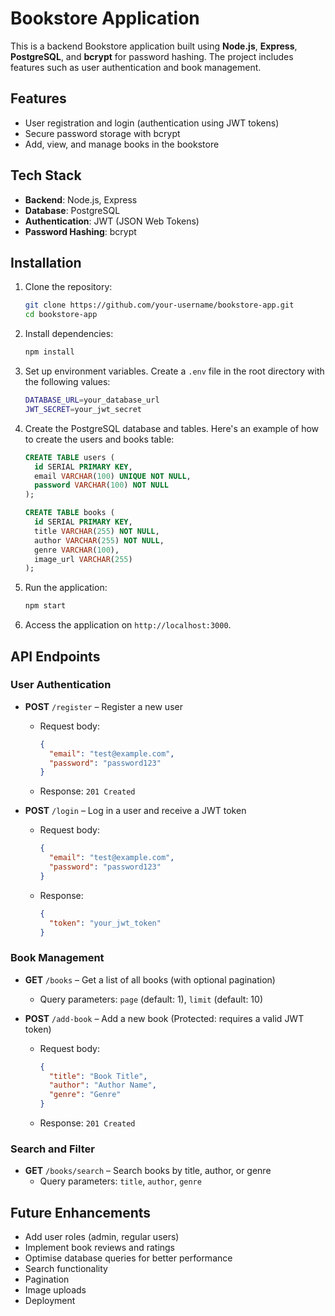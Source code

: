 # Bookstore Application

This is a backend Bookstore application built using **Node.js**, **Express**, **PostgreSQL**, and **bcrypt** for password hashing. The project includes features such as user authentication and book management.

## Features

- User registration and login (authentication using JWT tokens)
- Secure password storage with bcrypt
- Add, view, and manage books in the bookstore

## Tech Stack

- **Backend**: Node.js, Express
- **Database**: PostgreSQL
- **Authentication**: JWT (JSON Web Tokens)
- **Password Hashing**: bcrypt

## Installation

1. Clone the repository:

   ```bash
   git clone https://github.com/your-username/bookstore-app.git
   cd bookstore-app
   ```

2. Install dependencies:

   ```bash
   npm install
   ```

3. Set up environment variables. Create a `.env` file in the root directory with the following values:

   ```bash
   DATABASE_URL=your_database_url
   JWT_SECRET=your_jwt_secret
   ```

4. Create the PostgreSQL database and tables. Here's an example of how to create the users and books table:

   ```sql
   CREATE TABLE users (
     id SERIAL PRIMARY KEY,
     email VARCHAR(100) UNIQUE NOT NULL,
     password VARCHAR(100) NOT NULL
   );

   CREATE TABLE books (
     id SERIAL PRIMARY KEY,
     title VARCHAR(255) NOT NULL,
     author VARCHAR(255) NOT NULL,
     genre VARCHAR(100),
     image_url VARCHAR(255)
   );
   ```

5. Run the application:

   ```bash
   npm start
   ```

6. Access the application on `http://localhost:3000`.

## API Endpoints

### User Authentication

- **POST** `/register` – Register a new user
  - Request body:
    ```json
    {
      "email": "test@example.com",
      "password": "password123"
    }
    ```
  - Response: `201 Created`

- **POST** `/login` – Log in a user and receive a JWT token
  - Request body:
    ```json
    {
      "email": "test@example.com",
      "password": "password123"
    }
    ```
  - Response: 
    ```json
    {
      "token": "your_jwt_token"
    }
    ```

### Book Management

- **GET** `/books` – Get a list of all books (with optional pagination)
  - Query parameters: `page` (default: 1), `limit` (default: 10)

- **POST** `/add-book` – Add a new book (Protected: requires a valid JWT token)
  - Request body:
    ```json
    {
      "title": "Book Title",
      "author": "Author Name",
      "genre": "Genre"
    }
    ```
  - Response: `201 Created`

### Search and Filter

- **GET** `/books/search` – Search books by title, author, or genre
  - Query parameters: `title`, `author`, `genre`

## Future Enhancements

- Add user roles (admin, regular users)
- Implement book reviews and ratings
- Optimise database queries for better performance
- Search functionality
- Pagination
- Image uploads
- Deployment